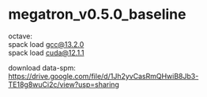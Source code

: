 # megatron_v0.5.0_baseline  
octave:  
spack load gcc@13.2.0  
spack load cuda@12.1.1  

download data-spm:  
https://drive.google.com/file/d/1Jh2yvCasRmQHwiB8Jb3-TE18g8wuCi2c/view?usp=sharing
